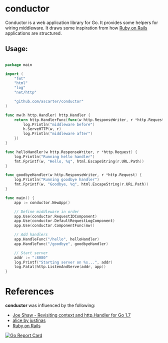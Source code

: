 # conductor

Conductor is a web application library for Go. It provides some helpers for wiring middleware. It draws some inspiration from how [Ruby on Rails](http://rubyonrails.org) applications are structured.

## Usage:

```go

package main

import (
	"fmt"
	"html"
	"log"
	"net/http"

	"github.com/ascarter/conductor"
)

func mw(h http.Handler) http.Handler {
	return http.HandlerFunc(func(w http.ResponseWriter, r *http.Request) {
		log.Println("middleware before")
		h.ServeHTTP(w, r)
		log.Println("middleware after")
	})
}

func helloHandler(w http.ResponseWriter, r *http.Request) {
	log.Println("Running hello handler")
	fmt.Fprintf(w, "Hello, %q", html.EscapeString(r.URL.Path))
}

func goodbyeHandler(w http.ResponseWriter, r *http.Request) {
	log.Println("Running goodbye handler")
	fmt.Fprintf(w, "Goodbye, %q", html.EscapeString(r.URL.Path))
}

func main() {
	app := conductor.NewApp()

	// Define middleware in order
	app.Use(conductor.RequestIDComponent)
	app.Use(conductor.DefaultRequestLogComponent)
	app.Use(conductor.ComponentFunc(mw))

	// Add handlers
	app.HandleFunc("/hello", helloHandler)
	app.HandleFunc("/goodbye", goodbyeHandler)

	// Start server
	addr := ":8080"
	log.Printf("Starting server on %s...", addr)
	log.Fatal(http.ListenAndServe(addr, app))
}

```

# References

**conductor** was influenced by the following:

* [Joe Shaw - Revisiting context and http.Handler for Go 1.7](https://joeshaw.org/revisiting-context-and-http-handler-for-go-17/)
* [alice by justinas](https://github.com/justinas/alice)
* [Ruby on Rails](http://rubyonrails.org)

[![Go Report Card](https://goreportcard.com/badge/github.com/ascarter/conductor)](https://goreportcard.com/report/github.com/ascarter/conductor)
